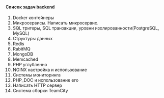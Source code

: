 #### Список задач backend
1. Docker контейнеры
2. Микросервисы. Написать микросервис.
3. SQL тригеры, SQL транзакции, уровни изолированности(PostgreSQL, MySQL)
4. Структуры данных
5. Redis
6. RabitMQ
7. MongoDB
8. Memcached
9. PHP углубленно
10. NGINX настройка и использование
11. Системы мониторинга
12. PHP_DOC и использование его
13. Написать HTTP сервер
14. Система сборки TeamCity
